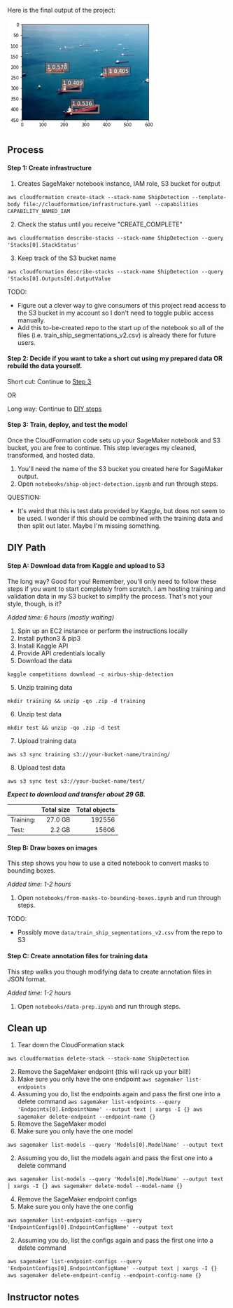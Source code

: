 Here is the final output of the project:

![Final output](final_output.png)

## Process

#### Step 1: Create infrastructure

1. Creates SageMaker notebook instance, IAM role, S3 bucket for output
```
aws cloudformation create-stack --stack-name ShipDetection --template-body file://cloudformation/infrastructure.yaml --capabilities CAPABILITY_NAMED_IAM
```
2. Check the status until you receive "CREATE_COMPLETE"
```
aws cloudformation describe-stacks --stack-name ShipDetection --query 'Stacks[0].StackStatus'
```
3. Keep track of the S3 bucket name
```
aws cloudformation describe-stacks --stack-name ShipDetection --query 'Stacks[0].Outputs[0].OutputValue
```

TODO:
* Figure out a clever way to give consumers of this project read access to the S3 bucket in my account so I don't need to toggle public access manually.
* Add this to-be-created repo to the start up of the notebook so all of the files (i.e. train_ship_segmentations_v2.csv) is already there for future users.

#### Step 2: Decide if you want to take a short cut using my prepared data OR rebuild the data yourself.

Short cut: Continue to [Step 3](#step-3-train-deploy-and-test-the-model)

OR

Long way: Continue to [DIY steps](#diy-path)

#### Step 3: Train, deploy, and test the model
Once the CloudFormation code sets up your SageMaker notebook and S3 bucket, you are free to continue. This step leverages my cleaned, transformed, and hosted data.

1. You'll need the name of the S3 bucket you created here for SageMaker output.
2. Open ``notebooks/ship-object-detection.ipynb`` and run through steps.

QUESTION:
* It's weird that this is test data provided by Kaggle, but does not seem to be used. I wonder if this should be combined with the training data and then split out later. Maybe I'm missing something.


## DIY Path

#### Step A: Download data from Kaggle and upload to S3
The long way? Good for you! Remember, you'll only need to follow these steps if you want to start completely from scratch. I am hosting training and validation data in my S3 bucket to simplify the process. That's not your style, though, is it?

_Added time: 6 hours (mostly waiting)_

1. Spin up an EC2 instance or perform the instructions locally
2. Install python3 & pip3
2. Install Kaggle API
3. Provide API credentials locally
4. Download the data
  ```
  kaggle competitions download -c airbus-ship-detection
  ```
5. Unzip training data
  ```
  mkdir training && unzip -qo .zip -d training
  ```
6. Unzip test data
  ```
  mkdir test && unzip -qo .zip -d test
  ```
7. Upload training data
  ```
  aws s3 sync training s3://your-bucket-name/training/
  ```
8. Upload test data
  ```
  aws s3 sync test s3://your-bucket-name/test/
  ```

___Expect to download and transfer about 29 GB.___

| | Total size | Total objects |
| --- | --: | --: |
| Training:| 27.0 GB | 192556 |
| Test: | 2.2 GB | 15606 |

#### Step B: Draw boxes on images
This step shows you how to use a cited notebook to convert masks to bounding boxes.

_Added time: 1-2 hours_

1. Open ``notebooks/from-masks-to-bounding-boxes.ipynb`` and run through steps.

TODO:
* Possibly move ``data/train_ship_segmentations_v2.csv`` from the repo to S3

#### Step C: Create annotation files for training data
This step walks you though modifying data to create annotation files in JSON format.

_Added time: 1-2 hours_

1. Open ``notebooks/data-prep.ipynb`` and run through steps.


## Clean up
1. Tear down the CloudFormation stack
```
aws cloudformation delete-stack --stack-name ShipDetection
```
2. Remove the SageMaker endpoint (this will rack up your bill!)
  1. Make sure you only have the one endpoint
    ```
    aws sagemaker list-endpoints
    ```
  2. Assuming you do, list the endpoints again and pass the first one into a delete command
    ```
    aws sagemaker list-endpoints --query 'Endpoints[0].EndpointName' --output text | xargs -I {} aws sagemaker delete-endpoint --endpoint-name {}
    ```
3. Remove the SageMaker model
  1. Make sure you only have the one model
  ```
  aws sagemaker list-models --query 'Models[0].ModelName' --output text
  ```
  2. Assuming you do, list the models again and pass the first one into a delete command
  ```
  aws sagemaker list-models --query 'Models[0].ModelName' --output text | xargs -I {} aws sagemaker delete-model --model-name {}
  ```
4. Remove the SageMaker endpoint configs
  1. Make sure you only have the one config
  ```
  aws sagemaker list-endpoint-configs --query 'EndpointConfigs[0].EndpointConfigName' --output text
  ```
  2. Assuming you do, list the configs again and pass the first one into a delete command
  ```
  aws sagemaker list-endpoint-configs --query 'EndpointConfigs[0].EndpointConfigName' --output text | xargs -I {} aws sagemaker delete-endpoint-config --endpoint-config-name {}
  ```

## Instructor notes
